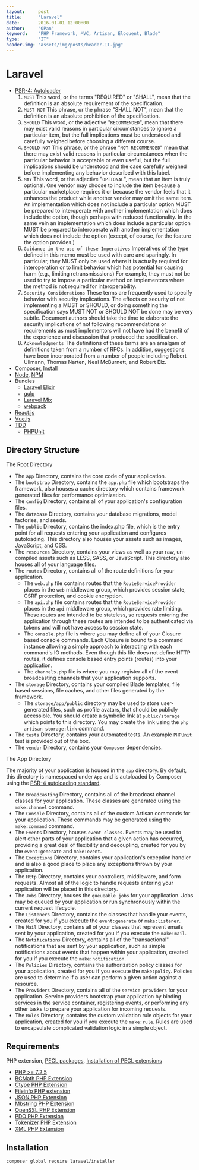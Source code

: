 ```yaml
---
layout:     post
title:      "Laravel"
date:       2016-01-01 12:00:00
author:     "QPan"
keyword:    "PHP Framework, MVC, Artisan, Eloquent, Blade"
type:       "IT"
header-img: "assets/img/posts/header-IT.jpg"
---
```


# [](#header-1)Laravel

- [PSR-4: Autoloader](https://www.php-fig.org/psr/psr-4/)
    1. `MUST` This word, or the terms "REQUIRED" or "SHALL", mean that the definition is an absolute requirement of the specification.
    2. `MUST NOT` This phrase, or the phrase "SHALL NOT", mean that the definition is an absolute prohibition of the specification.
    3. `SHOULD` This word, or the adjective "`RECOMMENDED`", mean that there may exist valid reasons in particular circumstances to ignore a particular item, but the full implications must be understood and carefully weighed before choosing a different course.
    4. `SHOULD NOT` This phrase, or the phrase "`NOT RECOMMENDED`" mean that there may exist valid reasons in particular circumstances when the particular behavior is acceptable or even useful, but the full implications should be understood and the case carefully weighed before implementing any behavior described with this label.
    5. `MAY` This word, or the adjective "`OPTIONAL`", mean that an item is truly optional.  One vendor may choose to include the item because a particular marketplace requires it or because the vendor feels that it enhances the product while another vendor may omit the same item. An implementation which does not include a particular option MUST be prepared to interoperate with another implementation which does include the option, though perhaps with reduced functionality. In the same vein an implementation which does include a particular option 
    MUST be prepared to interoperate with another implementation which does not include the option (except, of course, for the feature the option provides.)
    6. `Guidance in the use of these Imperatives` Imperatives of the type defined in this memo must be used with care and sparingly.  In particular, they MUST only be used where it is actually required for interoperation or to limit behavior which has potential for causing harm (e.g., limiting retransmisssions)  For example, they must not be used to try to impose a particular method on implementors where the method is not required for interoperability.
    7. `Security Considerations` These terms are frequently used to specify behavior with security implications.  The effects on security of not implementing a MUST or SHOULD, or doing something the specification says MUST NOT or SHOULD NOT be done may be very subtle. Document authors should take the time to elaborate the security implications of not following recommendations or requirements as most implementors will not have had the benefit of the experience and discussion that produced the specification.
    8. `Acknowledgments` The definitions of these terms are an amalgam of definitions taken from a number of RFCs.  In addition, suggestions have been incorporated from a number of people including Robert Ullmann, Thomas Narten, Neal McBurnett, and Robert Elz.
- [Composer](https://getcomposer.org/), [Install](https://getcomposer.org/doc/00-intro.md#installation-linux-unix-macos)
- [Node](https://nodejs.org/en/), [NPM](https://www.npmjs.com/)
- Bundles
    - [Laravel Elixir](https://www.npmjs.com/package/laravel-elixir)
    - [gulp](https://gulpjs.com/)
    - [Laravel Mix](https://www.npmjs.com/package/laravel-mix)
    - [webpack](https://webpack.js.org/)
- [React.js](https://reactjs.org/)
- [Vue.js](https://vuejs.org/)
- [TDD](https://laracasts.com/skills/testing)
    - [PHPUnit](https://phpunit.de/)

## [](#header-2)Directory Structure

The Root Directory

- The `app` Directory, contains the core code of your application.
- The `bootstrap` Directory, contains the `app.php` file which bootstraps the framework, also houses a cache directory which contains framework generated files for performance optimization.
- The `config` Directory, contains all of your application's configuration files.
- The `database` Directory, contains your database migrations, model factories, and seeds.
- The `public` Directory, contains the index.php file, which is the entry point for all requests entering your application and configures autoloading. This directory also houses your assets such as images, JavaScript, and CSS.
- The `resources` Directory, contains your views as well as your raw, un-compiled assets such as LESS, SASS, or JavaScript. This directory also houses all of your language files.
- The `routes` Directory, contains all of the route definitions for your application.
    - The `web.php` file contains routes that the `RouteServiceProvider` places in the `web` middleware group, which provides session state, CSRF protection, and cookie encryption.
    - The `api.php` file contains routes that the `RouteServiceProvider` places in the `api` middleware group, which provides rate limiting. These routes are intended to be stateless, so requests entering the application through these routes are intended to be authenticated via tokens and will not have access to session state.
    - The `console.php` file is where you may define all of your Closure based console commands. Each Closure is bound to a command instance allowing a simple approach to interacting with each command's IO methods. Even though this file does not define HTTP routes, it defines console based entry points (routes) into your application.
    - The `channels.php` file is where you may register all of the event broadcasting channels that your application supports.
- The `storage` Directory, contains your compiled Blade templates, file based sessions, file caches, and other files generated by the framework.
    - The `storage/app/public` directory may be used to store user-generated files, such as profile avatars, that should be publicly accessible. You should create a symbolic link at `public/storage` which points to this directory. You may create the link using the `php artisan storage:link` command.
- The `tests` Directory, contains your automated tests. An example `PHPUnit` test is provided out of the box.
- The `vendor` Directory, contains your `Composer` dependencies.

The App Directory

The majority of your application is housed in the `app` directory. By default, this directory is namespaced under `App` and is autoloaded by Composer using the [PSR-4 autoloading standard](https://www.php-fig.org/psr/psr-4/).

- The `Broadcasting` Directory, contains all of the broadcast channel classes for your application. These classes are generated using the `make:channel` command.
- The `Console` Directory, contains all of the custom Artisan commands for your application. These commands may be generated using the `make:command` command.
- The `Events` Directory, houses `event classes`. Events may be used to alert other parts of your application that a given action has occurred, providing a great deal of flexibility and decoupling, created for you by the `event:generate` and `make:event`.
- The `Exceptions` Directory, contains your application's exception handler and is also a good place to place any exceptions thrown by your application.
- The `Http` Directory, contains your controllers, middleware, and form requests. Almost all of the logic to handle requests entering your application will be placed in this directory.
- The `Jobs` Directory, houses the `queueable jobs` for your application. Jobs may be queued by your application or run synchronously within the current request lifecycle.
- The `Listeners` Directory, contains the classes that handle your events, created for you if you execute the `event:generate` or `make:listener`.
- The `Mail` Directory, contains all of your classes that represent emails sent by your application, created for you if you execute the `make:mail`.
- The `Notifications` Directory, contains all of the "transactional" notifications that are sent by your application, such as simple notifications about events that happen within your application, created for you if you execute the `make:notification`.
- The `Policies` Directory, contains the authorization policy classes for your application, created for you if you execute the `make:policy`. Policies are used to determine if a user can perform a given action against a resource.
- The `Providers` Directory, contains all of the `service providers` for your application. Service providers bootstrap your application by binding services in the service container, registering events, or performing any other tasks to prepare your application for incoming requests.
- The `Rules` Directory, contains the custom validation rule objects for your application, created for you if you execute the `make:rule`. Rules are used to encapsulate complicated validation logic in a simple object.

## [](#header-2)Requirements

PHP extension, [PECL packages](https://pecl.php.net/packages.php), [Installation of PECL extensions](https://www.php.net/manual/en/install.pecl.php)

- [PHP >= 7.2.5](https://www.php.net/)
- [BCMath PHP Extension](https://www.php.net/manual/en/book.bc.php)
- [Ctype PHP Extension](https://www.php.net/ctype)
- [Fileinfo PHP extension](https://www.php.net/manual/en/book.fileinfo.php)
- [JSON PHP Extension](https://www.php.net/manual/en/book.json.php)
- [Mbstring PHP Extension](https://www.php.net/manual/en/book.mbstring.php)
- [OpenSSL PHP Extension](https://www.php.net/manual/en/book.openssl.php)
- [PDO PHP Extension](https://www.php.net/manual/en/book.pdo.php)
- [Tokenizer PHP Extension](https://www.php.net/manual/en/book.tokenizer.php)
- [XML PHP Extension](https://www.php.net/manual/en/refs.xml.php)

## [](#header-2)Installation

```shell
composer global require laravel/installer
```